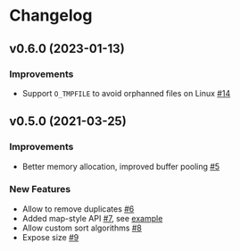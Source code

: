 # Changelog

## v0.6.0 (2023-01-13)

### Improvements

- Support `O_TMPFILE` to avoid orphanned files on Linux [#14](https://github.com/bsm/extsort/pull/14)

## v0.5.0 (2021-03-25)

### Improvements

- Better memory allocation, improved buffer pooling [#5](https://github.com/bsm/extsort/pull/5)

### New Features

- Allow to remove duplicates [#6](https://github.com/bsm/extsort/pull/6)
- Added map-style API [#7](https://github.com/bsm/extsort/pull/7), see [example](https://pkg.go.dev/github.com/bsm/extsort#example-map)
- Allow custom sort algorithms [#8](https://github.com/bsm/extsort/pull/8)
- Expose size [#9](https://github.com/bsm/extsort/pull/9)
